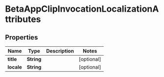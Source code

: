 

# BetaAppClipInvocationLocalizationAttributes


## Properties

| Name | Type | Description | Notes |
|------------ | ------------- | ------------- | -------------|
|**title** | **String** |  |  [optional] |
|**locale** | **String** |  |  [optional] |




